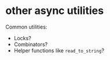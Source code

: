 # other async utilities

Common utilities:

- Locks?
- Combinators?
- Helper functions like `read_to_string`?
